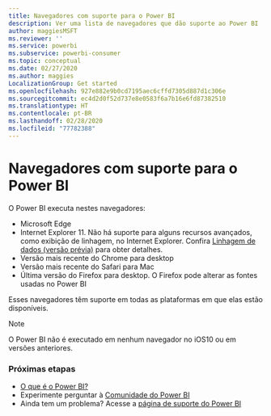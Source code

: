 ```yaml
---
title: Navegadores com suporte para o Power BI
description: Ver uma lista de navegadores que dão suporte ao Power BI
author: maggiesMSFT
ms.reviewer: ''
ms.service: powerbi
ms.subservice: powerbi-consumer
ms.topic: conceptual
ms.date: 02/27/2020
ms.author: maggies
LocalizationGroup: Get started
ms.openlocfilehash: 927e882e9b0cd7195aec6cffd7305d887d1c306e
ms.sourcegitcommit: ec4d2d0f52d737e8e0583f6a7b16e6fd87382510
ms.translationtype: HT
ms.contentlocale: pt-BR
ms.lasthandoff: 02/28/2020
ms.locfileid: "77782388"
---
```

# <a name="supported-browsers-for-power-bi"></a>Navegadores com suporte para o Power BI
O Power BI executa nestes navegadores:

- Microsoft Edge
- Internet Explorer 11. Não há suporte para alguns recursos avançados, como exibição de linhagem, no Internet Explorer. Confira [Linhagem de dados (versão prévia)](designer/service-data-lineage.md) para obter detalhes.
- Versão mais recente do Chrome para desktop
- Versão mais recente do Safari para Mac
- Última versão do Firefox para desktop. O Firefox pode alterar as fontes usadas no Power BI 

Esses navegadores têm suporte em todas as plataformas em que elas estão disponíveis.

> [!NOTE]
> O Power BI não é executado em nenhum navegador no iOS10 ou em versões anteriores.

### <a name="next-steps"></a>Próximas etapas
* [O que é o Power BI?](power-bi-overview.md)
* Experimente perguntar à [Comunidade do Power BI](https://community.powerbi.com/)
* Ainda tem um problema? Acesse a [página de suporte do Power BI](https://powerbi.microsoft.com/support/)


